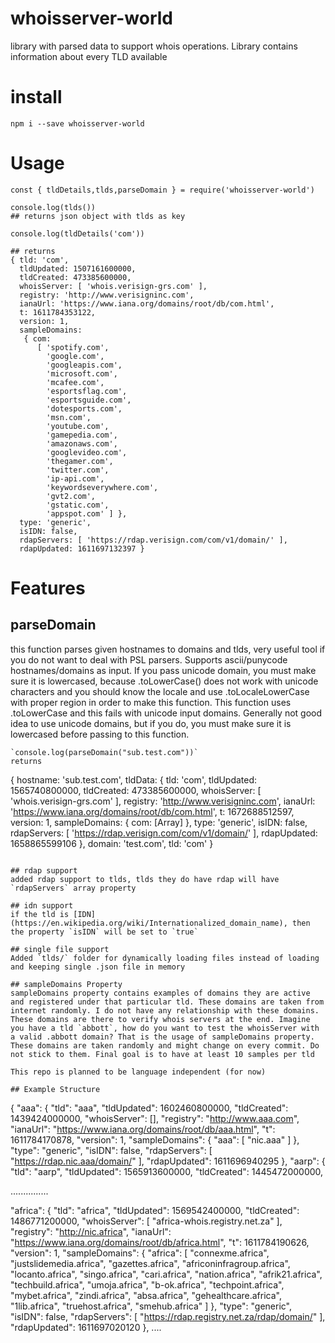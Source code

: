 # whoisserver-world
library with parsed data to support whois operations. Library contains information about every TLD available


# install
```
npm i --save whoisserver-world
```

# Usage
```
const { tldDetails,tlds,parseDomain } = require('whoisserver-world')

console.log(tlds())
## returns json object with tlds as key

console.log(tldDetails('com'))

## returns
{ tld: 'com',
  tldUpdated: 1507161600000,
  tldCreated: 473385600000,
  whoisServer: [ 'whois.verisign-grs.com' ],
  registry: 'http://www.verisigninc.com',
  ianaUrl: 'https://www.iana.org/domains/root/db/com.html',
  t: 1611784353122,
  version: 1,
  sampleDomains:
   { com:
      [ 'spotify.com',
        'google.com',
        'googleapis.com',
        'microsoft.com',
        'mcafee.com',
        'esportsflag.com',
        'esportsguide.com',
        'dotesports.com',
        'msn.com',
        'youtube.com',
        'gamepedia.com',
        'amazonaws.com',
        'googlevideo.com',
        'thegamer.com',
        'twitter.com',
        'ip-api.com',
        'keywordseverywhere.com',
        'gvt2.com',
        'gstatic.com',
        'appspot.com' ] },
  type: 'generic',
  isIDN: false,
  rdapServers: [ 'https://rdap.verisign.com/com/v1/domain/' ],
  rdapUpdated: 1611697132397 }
```

# Features

## parseDomain
this function parses given hostnames to domains and tlds, very useful tool if you do not want to deal with PSL parsers. Supports ascii/punycode hostnames/domains as input. If you pass unicode domain, you must make sure it is lowercased, because .toLowerCase() does not work with unicode characters and you should know the locale and use .toLocaleLowerCase with proper region in order to make this function. This function uses .toLowerCase and this fails with unicode input domains. Generally not good idea to use unicode domains, but if you do, you must make sure it is lowercased before passing to this function.

```
`console.log(parseDomain("sub.test.com"))`
returns
```
{
  hostname: 'sub.test.com',
  tldData: {
    tld: 'com',
    tldUpdated: 1565740800000,
    tldCreated: 473385600000,
    whoisServer: [ 'whois.verisign-grs.com' ],
    registry: 'http://www.verisigninc.com',
    ianaUrl: 'https://www.iana.org/domains/root/db/com.html',
    t: 1672688512597,
    version: 1,
    sampleDomains: { com: [Array] },
    type: 'generic',
    isIDN: false,
    rdapServers: [ 'https://rdap.verisign.com/com/v1/domain/' ],
    rdapUpdated: 1658865599106
  },
  domain: 'test.com',
  tld: 'com'
}
```

## rdap support
added rdap support to tlds, tlds they do have rdap will have `rdapServers` array property

## idn support
if the tld is [IDN](https://en.wikipedia.org/wiki/Internationalized_domain_name), then the property `isIDN` will be set to `true`

## single file support
Added `tlds/` folder for dynamically loading files instead of loading and keeping single .json file in memory

## sampleDomains Property 
sampleDomains property contains examples of domains they are active and registered under that particular tld. These domains are taken from internet randomly. I do not have any relationship with these domains. These domains are there to verify whois servers at the end. Imagine you have a tld `abbott`, how do you want to test the whoisServer with a valid .abbott domain? That is the usage of sampleDomains property. These domains are taken randomly and might change on every commit. Do not stick to them. Final goal is to have at least 10 samples per tld

This repo is planned to be language independent (for now)

## Example Structure
```
{
  "aaa": {
    "tld": "aaa",
    "tldUpdated": 1602460800000,
    "tldCreated": 1439424000000,
    "whoisServer": [],
    "registry": "http://www.aaa.com",
    "ianaUrl": "https://www.iana.org/domains/root/db/aaa.html",
    "t": 1611784170878,
    "version": 1,
    "sampleDomains": {
      "aaa": [
        "nic.aaa"
      ]
    },
    "type": "generic",
    "isIDN": false,
    "rdapServers": [
      "https://rdap.nic.aaa/domain/"
    ],
    "rdapUpdated": 1611696940295
  },
  "aarp": {
    "tld": "aarp",
    "tldUpdated": 1565913600000,
    "tldCreated": 1445472000000,
  
  ...............

   "africa": {
    "tld": "africa",
    "tldUpdated": 1569542400000,
    "tldCreated": 1486771200000,
    "whoisServer": [
      "africa-whois.registry.net.za"
    ],
    "registry": "http://nic.africa",
    "ianaUrl": "https://www.iana.org/domains/root/db/africa.html",
    "t": 1611784190626,
    "version": 1,
    "sampleDomains": {
      "africa": [
        "connexme.africa",
        "justslidemedia.africa",
        "gazettes.africa",
        "africoninfragroup.africa",
        "locanto.africa",
        "singo.africa",
        "cari.africa",
        "nation.africa",
        "afrik21.africa",
        "techbuild.africa",
        "umoja.africa",
        "b-ok.africa",
        "techpoint.africa",
        "mybet.africa",
        "zindi.africa",
        "absa.africa",
        "gehealthcare.africa",
        "1lib.africa",
        "truehost.africa",
        "smehub.africa"
      ]
    },
    "type": "generic",
    "isIDN": false,
    "rdapServers": [
      "https://rdap.registry.net.za/rdap/domain/"
    ],
    "rdapUpdated": 1611697020120
  },
  ....
```